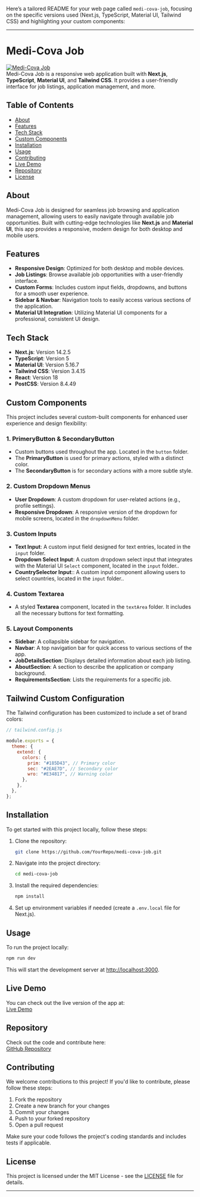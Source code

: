 Here’s a tailored README for your web page called `medi-cova-job`, focusing on the specific versions used (Next.js, TypeScript, Material UI, Tailwind CSS) and highlighting your custom components:

---

# Medi-Cova Job

[![Medi-Cova Job](https://img.shields.io/badge/Project%20Status-Active-brightgreen)](https://github.com/YourRepo/medi-cova-job)  
Medi-Cova Job is a responsive web application built with **Next.js**, **TypeScript**, **Material UI**, and **Tailwind CSS**. It provides a user-friendly interface for job listings, application management, and more.

## Table of Contents

- [About](#about)
- [Features](#features)
- [Tech Stack](#tech-stack)
- [Custom Components](#custom-components)
- [Installation](#installation)
- [Usage](#usage)
- [Contributing](#contributing)
- [Live Demo](#live-demo)
- [Repository](#repository)
- [License](#license)

## About

Medi-Cova Job is designed for seamless job browsing and application management, allowing users to easily navigate through available job opportunities. Built with cutting-edge technologies like **Next.js** and **Material UI**, this app provides a responsive, modern design for both desktop and mobile users.

## Features

- **Responsive Design**: Optimized for both desktop and mobile devices.
- **Job Listings**: Browse available job opportunities with a user-friendly interface.
- **Custom Forms**: Includes custom input fields, dropdowns, and buttons for a smooth user experience.
- **Sidebar & Navbar**: Navigation tools to easily access various sections of the application.
- **Material UI Integration**: Utilizing Material UI components for a professional, consistent UI design.

## Tech Stack

- **Next.js**: Version 14.2.5
- **TypeScript**: Version 5
- **Material UI**: Version 5.16.7
- **Tailwind CSS**: Version 3.4.15
- **React**: Version 18
- **PostCSS**: Version 8.4.49

## Custom Components

This project includes several custom-built components for enhanced user experience and design flexibility:

### 1. **PrimeryButton & SecondaryButton**

- Custom buttons used throughout the app. Located in the `button` folder.
- The **PrimaryButton** is used for primary actions, styled with a distinct color.
- The **SecondaryButton** is for secondary actions with a more subtle style.

### 2. **Custom Dropdown Menus**

- **User Dropdown**: A custom dropdown for user-related actions (e.g., profile settings).
- **Responsive Dropdown**: A responsive version of the dropdown for mobile screens, located in the `dropdownMenu` folder.

### 3. **Custom Inputs**

- **Text Input**: A custom input field designed for text entries, located in the `input` folder.
- **Dropdown Select Input**: A custom dropdown select input that integrates with the Material UI `Select` component, located in the `input` folder..
- **CountrySelector Input**:: A custom input component allowing users to select countries, located in the `input` folder..

### 4. **Custom Textarea**

- A styled **Textarea** component, located in the `textArea` folder. It includes all the necessary buttons for text formatting.

### 5. **Layout Components**

- **Sidebar**: A collapsible sidebar for navigation.
- **Navbar**: A top navigation bar for quick access to various sections of the app.
- **JobDetailsSection**: Displays detailed information about each job listing.
- **AboutSection**: A section to describe the application or company background.
- **RequirementsSection**: Lists the requirements for a specific job.

## Tailwind Custom Configuration

The Tailwind configuration has been customized to include a set of brand colors:

```javascript
// tailwind.config.js

module.exports = {
  theme: {
    extend: {
      colors: {
        prim: "#185D43", // Primary color
        sec: "#2EAE7D", // Secondary color
        wro: "#E34817", // Warning color
      },
    },
  },
};
```

## Installation

To get started with this project locally, follow these steps:

1. Clone the repository:
   ```bash
   git clone https://github.com/YourRepo/medi-cova-job.git
   ```
2. Navigate into the project directory:
   ```bash
   cd medi-cova-job
   ```
3. Install the required dependencies:
   ```bash
   npm install
   ```
4. Set up environment variables if needed (create a `.env.local` file for Next.js).

## Usage

To run the project locally:

```bash
npm run dev
```

This will start the development server at [http://localhost:3000](http://localhost:3000).

## Live Demo

You can check out the live version of the app at:  
[Live Demo](https://medi-cova-job.vercel.app/)

## Repository

Check out the code and contribute here:  
[GitHub Repository](https://github.com/Abdelrhman-Winter/medi-cova-job)

## Contributing

We welcome contributions to this project! If you'd like to contribute, please follow these steps:

1. Fork the repository
2. Create a new branch for your changes
3. Commit your changes
4. Push to your forked repository
5. Open a pull request

Make sure your code follows the project's coding standards and includes tests if applicable.

## License

This project is licensed under the MIT License - see the [LICENSE](LICENSE) file for details.

---
